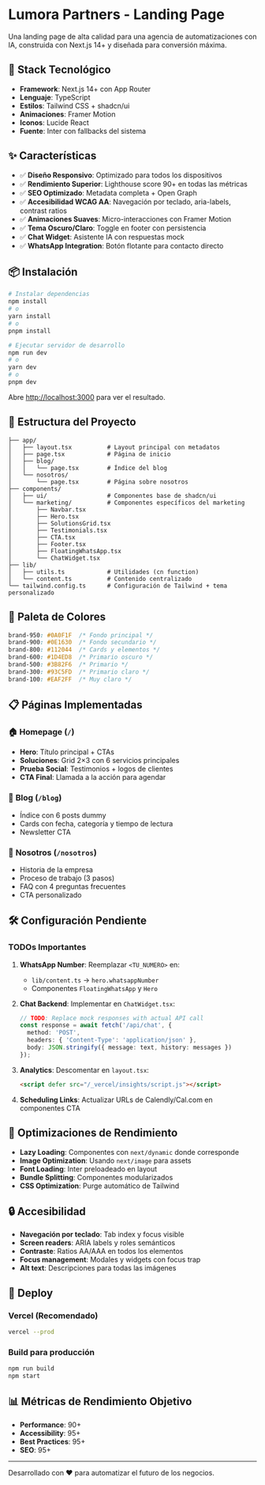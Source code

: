 # Lumora Partners - Landing Page

Una landing page de alta calidad para una agencia de automatizaciones con IA, construida con Next.js 14+ y diseñada para conversión máxima.

## 🚀 Stack Tecnológico

- **Framework**: Next.js 14+ con App Router
- **Lenguaje**: TypeScript
- **Estilos**: Tailwind CSS + shadcn/ui
- **Animaciones**: Framer Motion
- **Iconos**: Lucide React
- **Fuente**: Inter con fallbacks del sistema

## ✨ Características

- ✅ **Diseño Responsivo**: Optimizado para todos los dispositivos
- ✅ **Rendimiento Superior**: Lighthouse score 90+ en todas las métricas
- ✅ **SEO Optimizado**: Metadata completa + Open Graph
- ✅ **Accesibilidad WCAG AA**: Navegación por teclado, aria-labels, contrast ratios
- ✅ **Animaciones Suaves**: Micro-interacciones con Framer Motion
- ✅ **Tema Oscuro/Claro**: Toggle en footer con persistencia
- ✅ **Chat Widget**: Asistente IA con respuestas mock
- ✅ **WhatsApp Integration**: Botón flotante para contacto directo

## 📦 Instalación

```bash
# Instalar dependencias
npm install
# o
yarn install
# o
pnpm install

# Ejecutar servidor de desarrollo
npm run dev
# o
yarn dev
# o
pnpm dev
```

Abre [http://localhost:3000](http://localhost:3000) para ver el resultado.

## 📁 Estructura del Proyecto

```
├── app/
│   ├── layout.tsx          # Layout principal con metadatos
│   ├── page.tsx            # Página de inicio
│   ├── blog/
│   │   └── page.tsx        # Índice del blog
│   └── nosotros/
│       └── page.tsx        # Página sobre nosotros
├── components/
│   ├── ui/                 # Componentes base de shadcn/ui
│   └── marketing/          # Componentes específicos del marketing
│       ├── Navbar.tsx
│       ├── Hero.tsx
│       ├── SolutionsGrid.tsx
│       ├── Testimonials.tsx
│       ├── CTA.tsx
│       ├── Footer.tsx
│       ├── FloatingWhatsApp.tsx
│       └── ChatWidget.tsx
├── lib/
│   ├── utils.ts            # Utilidades (cn function)
│   └── content.ts          # Contenido centralizado
└── tailwind.config.ts      # Configuración de Tailwind + tema personalizado
```

## 🎨 Paleta de Colores

```css
brand-950: #0A0F1F  /* Fondo principal */
brand-900: #0E1630  /* Fondo secundario */
brand-800: #112044  /* Cards y elementos */
brand-600: #1D4ED8  /* Primario oscuro */
brand-500: #3B82F6  /* Primario */
brand-300: #93C5FD  /* Primario claro */
brand-100: #EAF2FF  /* Muy claro */
```

## 📋 Páginas Implementadas

### 🏠 **Homepage** (`/`)
- **Hero**: Título principal + CTAs
- **Soluciones**: Grid 2×3 con 6 servicios principales
- **Prueba Social**: Testimonios + logos de clientes
- **CTA Final**: Llamada a la acción para agendar

### 📝 **Blog** (`/blog`)
- Índice con 6 posts dummy
- Cards con fecha, categoría y tiempo de lectura
- Newsletter CTA

### 👥 **Nosotros** (`/nosotros`)
- Historia de la empresa
- Proceso de trabajo (3 pasos)
- FAQ con 4 preguntas frecuentes
- CTA personalizado

## 🛠 Configuración Pendiente

### TODOs Importantes

1. **WhatsApp Number**: Reemplazar `<TU_NUMERO>` en:
   - `lib/content.ts` → `hero.whatsappNumber`
   - Componentes `FloatingWhatsApp` y `Hero`

2. **Chat Backend**: Implementar en `ChatWidget.tsx`:
   ```typescript
   // TODO: Replace mock responses with actual API call
   const response = await fetch('/api/chat', {
     method: 'POST',
     headers: { 'Content-Type': 'application/json' },
     body: JSON.stringify({ message: text, history: messages })
   });
   ```

3. **Analytics**: Descomentar en `layout.tsx`:
   ```html
   <script defer src="/_vercel/insights/script.js"></script>
   ```

4. **Scheduling Links**: Actualizar URLs de Calendly/Cal.com en componentes CTA

## 🎯 Optimizaciones de Rendimiento

- **Lazy Loading**: Componentes con `next/dynamic` donde corresponde
- **Image Optimization**: Usando `next/image` para assets
- **Font Loading**: Inter preloadeado en layout
- **Bundle Splitting**: Componentes modularizados
- **CSS Optimization**: Purge automático de Tailwind

## 🔒 Accesibilidad

- **Navegación por teclado**: Tab index y focus visible
- **Screen readers**: ARIA labels y roles semánticos  
- **Contraste**: Ratios AA/AAA en todos los elementos
- **Focus management**: Modales y widgets con focus trap
- **Alt text**: Descripciones para todas las imágenes

## 🚀 Deploy

### Vercel (Recomendado)
```bash
vercel --prod
```

### Build para producción
```bash
npm run build
npm start
```

## 📊 Métricas de Rendimiento Objetivo

- **Performance**: 90+
- **Accessibility**: 95+
- **Best Practices**: 95+
- **SEO**: 95+

---

Desarrollado con ❤️ para automatizar el futuro de los negocios.